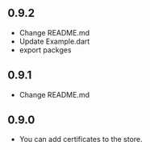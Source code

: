 ## 0.9.2

- Change README.md
- Update Example.dart
- export packges

## 0.9.1

- Change README.md

## 0.9.0

- You can add certificates to the store.